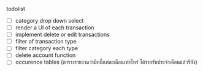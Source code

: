 todolist
- [ ] category drop down select
- [ ] render a UI of each transaction
- [ ] implement delete or edit transactions
- [ ] filter of transaction type
- [ ] filter category each type
- [ ] delete account function
- [ ] occurence tables (ตารางรายงวดว่ามีหนี้แต่ละเดือนเท่าไหร่ ได้รายรับประจำเดือนแล้วรึยัง)
